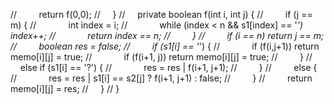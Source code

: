 //         return f(0,0);
//     }
//     private boolean f(int i, int j) {
//         if (j == m) {
//             int index = i;
//             while (index < n && s1[index] == '*') index++;
//             return index == n;
//         }
//         if (i == n) return j == m;
//         boolean res = false;
//         if (s1[i] == '*') {
//             if (f(i,j+1)) return memo[i][j] = true;
//             if (f(i+1, j)) return memo[i][j] = true;
//         }
//         else if (s1[i] == '?') {
//             res = res | f(i+1, j+1);
//         }
//         else {
//             res = res | s1[i] == s2[j] ? f(i+1, j+1) : false;
//         }
//         return memo[i][j] = res;
//     }
// }
```